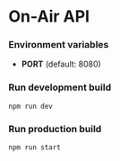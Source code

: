 # On-Air API

### Environment variables
- **PORT** (default: 8080)

### Run development build
`npm run dev`

### Run production build
`npm run start`

